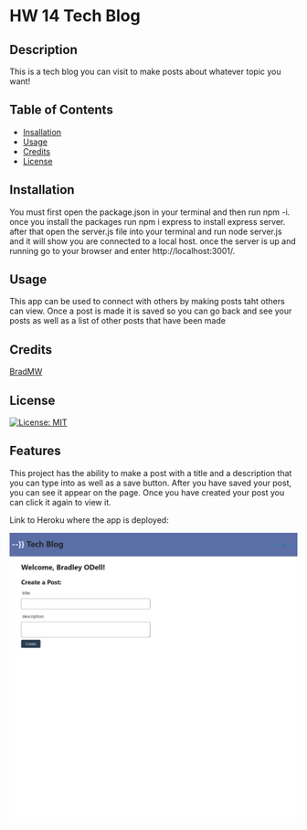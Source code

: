 # HW 14 Tech Blog

 ## Description
  This is a tech blog you can visit to make posts about whatever topic you want!

 ## Table of Contents
  - [Insallation](#installation)
  - [Usage](#usage)
  - [Credits](#credits)
  - [License](#license)

 ## Installation
  You must first open the package.json in your terminal and then run npm -i. once you install the packages run npm i express to install express server. after that open the server.js file into your terminal and run node server.js and it will show you are connected to a local host. once the server is up and running go to your browser and enter http://localhost:3001/. 

 ## Usage
  This app can be used to connect with others by making posts taht others can view. Once a post is made it is saved so you can go back and see your posts as well as a list of other posts that have been made

 ## Credits
  [BradMW](https://github.com/BradMW)

 ## License
  [![License: MIT](https://img.shields.io/badge/License-MIT-yellow.svg)](https://opensource.org/licenses/MIT)

 ## Features
  This project has the ability to make a post with a title and a description that you can type into as well as a save button. After you have saved your post, you can see it appear on the page. Once you have created your post you can click it again to view it.

  Link to Heroku where the app is deployed: 


![Homework-14 Tech Blog Post Creation Page](techblog-pic.png)

